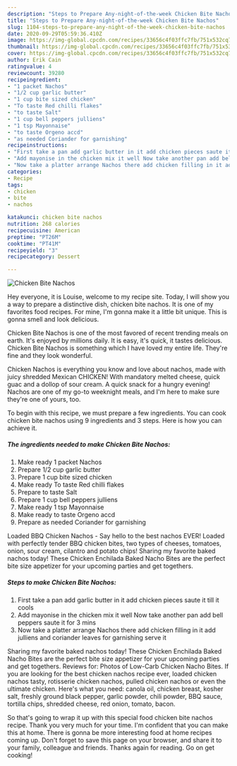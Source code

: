 ```yaml
---
description: "Steps to Prepare Any-night-of-the-week Chicken Bite Nachos"
title: "Steps to Prepare Any-night-of-the-week Chicken Bite Nachos"
slug: 1104-steps-to-prepare-any-night-of-the-week-chicken-bite-nachos
date: 2020-09-29T05:59:36.410Z
image: https://img-global.cpcdn.com/recipes/33656c4f03ffc7fb/751x532cq70/chicken-bite-nachos-recipe-main-photo.jpg
thumbnail: https://img-global.cpcdn.com/recipes/33656c4f03ffc7fb/751x532cq70/chicken-bite-nachos-recipe-main-photo.jpg
cover: https://img-global.cpcdn.com/recipes/33656c4f03ffc7fb/751x532cq70/chicken-bite-nachos-recipe-main-photo.jpg
author: Erik Cain
ratingvalue: 4
reviewcount: 39280
recipeingredient:
- "1 packet Nachos"
- "1/2 cup garlic butter"
- "1 cup bite sized chicken"
- "To taste Red chilli flakes"
- "to taste Salt"
- "1 cup bell peppers julliens"
- "1 tsp Mayonnaise"
- "to taste Orgeno accd"
- "as needed Coriander for garnishing"
recipeinstructions:
- "First take a pan add garlic butter in it add chicken pieces saute it till it cools"
- "Add mayonise in the chicken mix it well Now take another pan add bell peppers saute it for 3 mins"
- "Now take a platter arrange Nachos there add chicken filling in it add julliens and coriander leaves for garnishing serve it"
categories:
- Recipe
tags:
- chicken
- bite
- nachos

katakunci: chicken bite nachos 
nutrition: 268 calories
recipecuisine: American
preptime: "PT26M"
cooktime: "PT41M"
recipeyield: "3"
recipecategory: Dessert

---
```



![Chicken Bite Nachos](https://img-global.cpcdn.com/recipes/33656c4f03ffc7fb/751x532cq70/chicken-bite-nachos-recipe-main-photo.jpg)

Hey everyone, it is Louise, welcome to my recipe site. Today, I will show you a way to prepare a distinctive dish, chicken bite nachos. It is one of my favorites food recipes. For mine, I'm gonna make it a little bit unique. This is gonna smell and look delicious.

Chicken Bite Nachos is one of the most favored of recent trending meals on earth. It's enjoyed by millions daily. It is easy, it's quick, it tastes delicious. Chicken Bite Nachos is something which I have loved my entire life. They're fine and they look wonderful.

Chicken Nachos is everything you know and love about nachos, made with juicy shredded Mexican CHICKEN! With mandatory melted cheese, quick guac and a dollop of sour cream. A quick snack for a hungry evening! Nachos are one of my go-to weeknight meals, and I&#39;m here to make sure they&#39;re one of yours, too.


To begin with this recipe, we must prepare a few ingredients. You can cook chicken bite nachos using 9 ingredients and 3 steps. Here is how you can achieve it.

<!--inarticleads1-->

##### The ingredients needed to make Chicken Bite Nachos:

1. Make ready 1 packet Nachos
1. Prepare 1/2 cup garlic butter
1. Prepare 1 cup bite sized chicken
1. Make ready To taste Red chilli flakes
1. Prepare to taste Salt
1. Prepare 1 cup bell peppers julliens
1. Make ready 1 tsp Mayonnaise
1. Make ready to taste Orgeno accd
1. Prepare as needed Coriander for garnishing


Loaded BBQ Chicken Nachos - Say hello to the best nachos EVER! Loaded with perfectly tender BBQ chicken bites, two types of cheeses, tomatoes, onion, sour cream, cilantro and potato chips! Sharing my favorite baked nachos today! These Chicken Enchilada Baked Nacho Bites are the perfect bite size appetizer for your upcoming parties and get togethers. 

<!--inarticleads2-->

##### Steps to make Chicken Bite Nachos:

1. First take a pan add garlic butter in it add chicken pieces saute it till it cools
1. Add mayonise in the chicken mix it well Now take another pan add bell peppers saute it for 3 mins
1. Now take a platter arrange Nachos there add chicken filling in it add julliens and coriander leaves for garnishing serve it


Sharing my favorite baked nachos today! These Chicken Enchilada Baked Nacho Bites are the perfect bite size appetizer for your upcoming parties and get togethers. Reviews for: Photos of Low-Carb Chicken Nacho Bites. If you are looking for the best chicken nachos recipe ever, loaded chicken nachos tasty, rotisserie chicken nachos, pulled chicken nachos or even the ultimate chicken. Here&#39;s what you need: canola oil, chicken breast, kosher salt, freshly ground black pepper, garlic powder, chili powder, BBQ sauce, tortilla chips, shredded cheese, red onion, tomato, bacon. 

So that's going to wrap it up with this special food chicken bite nachos recipe. Thank you very much for your time. I'm confident that you can make this at home. There is gonna be more interesting food at home recipes coming up. Don't forget to save this page on your browser, and share it to your family, colleague and friends. Thanks again for reading. Go on get cooking!
